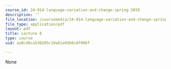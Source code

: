 ```yaml
---
course_id: 24-914-language-variation-and-change-spring-2019
description: ''
file_location: /coursemedia/24-914-language-variation-and-change-spring-2019/aa8cd6ca530205c19a61a93b6c8f98bf_MIT24_914s19_lec6.pdf
file_type: application/pdf
layout: pdf
title: Lecture 6
type: course
uid: aa8cd6ca530205c19a61a93b6c8f98bf

---
```

None